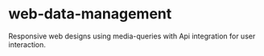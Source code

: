 # web-data-management
Responsive web designs using media-queries with Api integration for user interaction.
